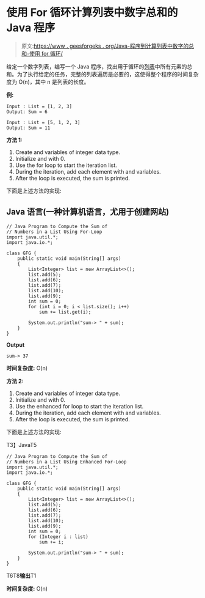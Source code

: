 # 使用 For 循环计算列表中数字总和的 Java 程序

> 原文:[https://www . geesforgeks . org/Java-程序到计算列表中数字的总和-使用 for 循环/](https://www.geeksforgeeks.org/java-program-to-compute-the-sum-of-numbers-in-a-list-using-for-loop/)

给定一个数字列表，编写一个 Java 程序，找出用于循环的[列表](https://www.geeksforgeeks.org/list-interface-java-examples/)中所有元素的总和。为了执行给定的任务，完整的列表遍历是必要的，这使得整个程序的时间复杂度为 O(n)，其中 n 是列表的长度。

**例:**

```
Input : List = [1, 2, 3]
Output: Sum = 6

Input : List = [5, 1, 2, 3]
Output: Sum = 11
```

**方法 1:**

1.  Create and variables of integer data type.
2.  Initialize and with 0.
3.  Use the for loop to start the iteration list.
4.  During the iteration, add each element with and variables.
5.  After the loop is executed, the sum is printed.

下面是上述方法的实现:

## Java 语言(一种计算机语言，尤用于创建网站)

```
// Java Program to Compute the Sum of
// Numbers in a List Using For-Loop
import java.util.*;
import java.io.*;

class GFG {
    public static void main(String[] args)
    {
        List<Integer> list = new ArrayList<>();
        list.add(5);
        list.add(6);
        list.add(7);
        list.add(10);
        list.add(9);
        int sum = 0;
        for (int i = 0; i < list.size(); i++)
            sum += list.get(i);

        System.out.println("sum-> " + sum);
    }
}
```

**Output**

```
sum-> 37
```

**时间复杂度:** O(n)

**方法 2:**

1.  Create and variables of integer data type.
2.  Initialize and with 0.
3.  Use the enhanced for loop to start the iteration list.
4.  During the iteration, add each element with and variables.
5.  After the loop is executed, the sum is printed.

下面是上述方法的实现:

T3】JavaT5

```
// Java Program to Compute the Sum of
// Numbers in a List Using Enhanced For-Loop
import java.util.*;
import java.io.*;

class GFG {
    public static void main(String[] args)
    {
        List<Integer> list = new ArrayList<>();
        list.add(5);
        list.add(6);
        list.add(7);
        list.add(10);
        list.add(9);
        int sum = 0;
        for (Integer i : list)
            sum += i;

        System.out.println("sum-> " + sum);
    }
}
```

T6T8**输出**T1

**时间复杂度:** O(n)